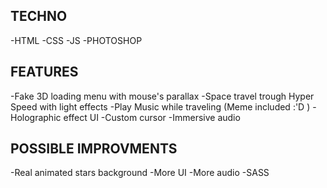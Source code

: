 ## TECHNO
-HTML
-CSS
-JS
-PHOTOSHOP

## FEATURES
-Fake 3D loading menu with mouse's parallax
-Space travel trough Hyper Speed with light effects
-Play Music while traveling (Meme included :'D )
-Holographic effect UI
-Custom cursor
-Immersive audio

## POSSIBLE IMPROVMENTS
-Real animated stars background
-More UI
-More audio
-SASS
